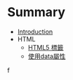 # Summary

* [Introduction](README.md)
* HTML
    * [HTML5 標籤](html/html5_tag.md)
    * [使用data屬性](html/use_data_attribute.md)
   

f
